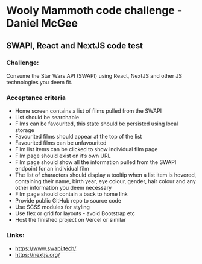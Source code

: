 # Wooly Mammoth code challenge - Daniel McGee

## SWAPI, React and NextJS code test

### Challenge:

Consume the Star Wars API (SWAPI) using React, NextJS and other JS technologies you deem fit.

### Acceptance criteria

- Home screen contains a list of films pulled from the SWAPI
- List should be searchable
- Films can be favourited, this state should be persisted using local storage
- Favourited films should appear at the top of the list
- Favourited films can be unfavourited
- Film list items can be clicked to show individual film page
- Film page should exist on it’s own URL
- Film page should show all the information pulled from the SWAPI endpoint for an individual film
- The list of characters should display a tooltip when a list item is hovered, containing their name, birth year, eye colour, gender, hair colour and any other information you deem necessary
- Film page should contain a back to home link
- Provide public GitHub repo to source code
- Use SCSS modules for styling
- Use flex or grid for layouts - avoid Bootstrap etc
- Host the finished project on Vercel or similar

### Links:

- https://www.swapi.tech/
- https://nextjs.org/
